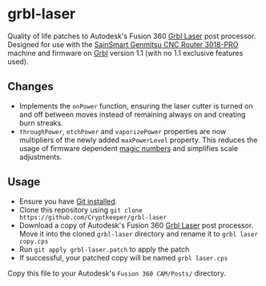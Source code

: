# grbl-laser
Quality of life patches to Autodesk's Fusion 360 [Grbl Laser](https://cam.autodesk.com/hsmposts?p=grbl_laser) post processor. Designed for use with the [SainSmart Genmitsu CNC Router 3018-PRO](https://www.sainsmart.com/collections/genmitsu-cnc/products/sainsmart-genmitsu-cnc-router-3018-pro-diy-kit) machine and firmware on [Grbl](https://github.com/gnea/grbl/wiki) version 1.1 (with no 1.1 exclusive features used).

## Changes
- Implements the `onPower` function, ensuring the laser cutter is turned on and off between moves instead of remaining always on and creating burn streaks.
- `throughPower`, `etchPower` and `vaporizePower` properties are now multipliers of the newly added `maxPowerLevel` property. This reduces the usage of firmware dependent [magic numbers](https://en.wikipedia.org/wiki/Magic_number_(programming)) and simplifies scale adjustments.

## Usage
- Ensure you have [Git installed](https://git-scm.com/book/en/v2/Getting-Started-Installing-Git).
- Clone this repository using `git clone https://github.com/Cryptkeeper/grbl-laser`
- Download a copy of Autodesk's Fusion 360 [Grbl Laser](https://cam.autodesk.com/hsmposts?p=grbl_laser) post processor. Move it into the cloned `grbl-laser` directory and rename it to `grbl laser copy.cps`
- Run `git apply grbl-laser.patch` to apply the patch
- If successful, your patched copy will be named `grbl laser.cps`

Copy this file to your Autodesk's `Fusion 360 CAM/Posts/` directory.